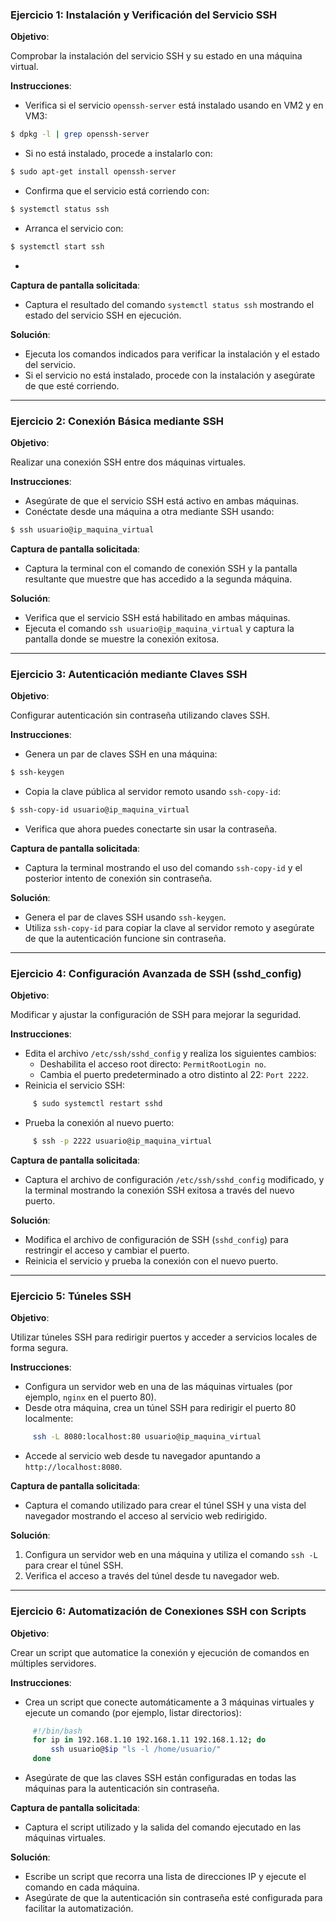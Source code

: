 ### **Ejercicio 1: Instalación y Verificación del Servicio SSH**
**Objetivo**:

Comprobar la instalación del servicio SSH y su estado en una máquina virtual.

**Instrucciones**:
  
- Verifica si el servicio `openssh-server` está instalado usando en VM2 y en VM3:

```bash
$ dpkg -l | grep openssh-server
```

- Si no está instalado, procede a instalarlo con:

```bash
$ sudo apt-get install openssh-server
```

- Confirma que el servicio está corriendo con:

```bash
$ systemctl status ssh
```
- Arranca el servicio con:

```bash
$ systemctl start ssh
```

- 
**Captura de pantalla solicitada**:

- Captura el resultado del comando `systemctl status ssh` mostrando el estado del servicio SSH en ejecución.

**Solución**:

- Ejecuta los comandos indicados para verificar la instalación y el estado del servicio.
- Si el servicio no está instalado, procede con la instalación y asegúrate de que esté corriendo.

---

### **Ejercicio 2: Conexión Básica mediante SSH**
**Objetivo**:

Realizar una conexión SSH entre dos máquinas virtuales.

**Instrucciones**:

- Asegúrate de que el servicio SSH está activo en ambas máquinas.
- Conéctate desde una máquina a otra mediante SSH usando:

```bash
$ ssh usuario@ip_maquina_virtual
```

**Captura de pantalla solicitada**:

- Captura la terminal con el comando de conexión SSH y la pantalla resultante que muestre que has accedido a la segunda máquina.

**Solución**:

- Verifica que el servicio SSH está habilitado en ambas máquinas.
- Ejecuta el comando `ssh usuario@ip_maquina_virtual` y captura la pantalla donde se muestre la conexión exitosa.

---

### **Ejercicio 3: Autenticación mediante Claves SSH**
**Objetivo**:

Configurar autenticación sin contraseña utilizando claves SSH.

**Instrucciones**:

- Genera un par de claves SSH en una máquina:
```bash
$ ssh-keygen
```
- Copia la clave pública al servidor remoto usando `ssh-copy-id`:
```bash
$ ssh-copy-id usuario@ip_maquina_virtual
```
- Verifica que ahora puedes conectarte sin usar la contraseña.

**Captura de pantalla solicitada**:

  - Captura la terminal mostrando el uso del comando `ssh-copy-id` y el posterior intento de conexión sin contraseña.

**Solución**:

- Genera el par de claves SSH usando `ssh-keygen`.
- Utiliza `ssh-copy-id` para copiar la clave al servidor remoto y asegúrate de que la autenticación funcione sin contraseña.

---

### **Ejercicio 4: Configuración Avanzada de SSH (sshd_config)**
**Objetivo**:

Modificar y ajustar la configuración de SSH para mejorar la seguridad.

**Instrucciones**:

- Edita el archivo `/etc/ssh/sshd_config` y realiza los siguientes cambios:
     - Deshabilita el acceso root directo: `PermitRootLogin no`.
     - Cambia el puerto predeterminado a otro distinto al 22: `Port 2222`.
- Reinicia el servicio SSH: 
```bash
     $ sudo systemctl restart sshd
```
  - Prueba la conexión al nuevo puerto:
```bash
     $ ssh -p 2222 usuario@ip_maquina_virtual
```

**Captura de pantalla solicitada**:

  - Captura el archivo de configuración `/etc/ssh/sshd_config` modificado, y la terminal mostrando la conexión SSH exitosa a través del nuevo puerto.

**Solución**:

- Modifica el archivo de configuración de SSH (`sshd_config`) para restringir el acceso y cambiar el puerto.
- Reinicia el servicio y prueba la conexión con el nuevo puerto.

---

### **Ejercicio 5: Túneles SSH**
**Objetivo**: 

Utilizar túneles SSH para redirigir puertos y acceder a servicios locales de forma segura.

**Instrucciones**:

- Configura un servidor web en una de las máquinas virtuales (por ejemplo, `nginx` en el puerto 80).
- Desde otra máquina, crea un túnel SSH para redirigir el puerto 80 localmente:
```bash
     ssh -L 8080:localhost:80 usuario@ip_maquina_virtual
```
- Accede al servicio web desde tu navegador apuntando a `http://localhost:8080`.

**Captura de pantalla solicitada**:

  - Captura el comando utilizado para crear el túnel SSH y una vista del navegador mostrando el acceso al servicio web redirigido.

**Solución**:

  1. Configura un servidor web en una máquina y utiliza el comando `ssh -L` para crear el túnel SSH.
  2. Verifica el acceso a través del túnel desde tu navegador web.

---

### **Ejercicio 6: Automatización de Conexiones SSH con Scripts**
**Objetivo**:

Crear un script que automatice la conexión y ejecución de comandos en múltiples servidores.

**Instrucciones**:

- Crea un script que conecte automáticamente a 3 máquinas virtuales y ejecute un comando (por ejemplo, listar directorios):
```bash
     #!/bin/bash
     for ip in 192.168.1.10 192.168.1.11 192.168.1.12; do
         ssh usuario@$ip "ls -l /home/usuario/"
     done
```
  - Asegúrate de que las claves SSH están configuradas en todas las máquinas para la autenticación sin contraseña.

**Captura de pantalla solicitada**:

  - Captura el script utilizado y la salida del comando ejecutado en las máquinas virtuales.

**Solución**:

- Escribe un script que recorra una lista de direcciones IP y ejecute el comando en cada máquina.
- Asegúrate de que la autenticación sin contraseña esté configurada para facilitar la automatización.
